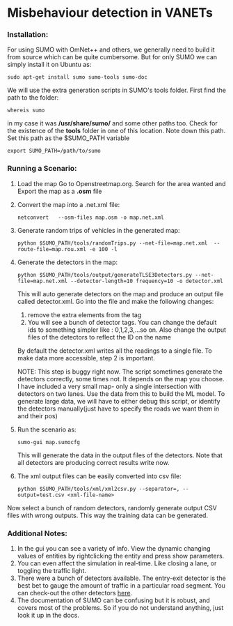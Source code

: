 # Misbehaviour detection in VANETs
### Installation:
For using SUMO with OmNet++ and others, we generally need to build it from source which can be quite cumbersome. But for only SUMO we can simply install it on Ubuntu as:
```
sudo apt-get install sumo sumo-tools sumo-doc
```

We will use the extra generation scripts in SUMO's tools folder.
First find the path to the folder:
```
whereis sumo
```
in my case it was **/usr/share/sumo/** and some other paths too. Check for the existence of the **tools** folder in one of this location. Note down this path.
Set this path as the $SUMO_PATH variable
```
export SUMO_PATH=/path/to/sumo
```

### Running a Scenario:

1. Load the map 
   Go to Openstreetmap.org. Search for the area wanted and Export the map as a **.osm** file

2. Convert the map into a .net.xml file:
    ```    
    netconvert   --osm-files map.osm -o map.net.xml
    ```

3. Generate random trips of vehicles in the generated map:
    ```
    python $SUMO_PATH/tools/randomTrips.py --net-file=map.net.xml  --route-file=map.rou.xml -e 100 -l
    ```

4. Generate the detectors in the map:
    ```
    python $SUMO_PATH/tools/output/generateTLSE3Detectors.py --net-file=map.net.xml --detector-length=10 frequency=10 -o detector.xml
    ```
    This will auto generate detectors on the map and produce an output file called detector.xml. Go     into the file and make the following changes:
    1. remove the extra elements from the <additional> tag
    2. You will see a bunch of detector tags. You can change the default ids to something simpler like : 0,1,2,3,...so on. Also change the output files of the detectors to reflect the ID on the name
    
    By default the detector.xml writes all the readings to a single file. To make data more accessible, step 2 is important.
    
    NOTE: This step is buggy right now. The script sometimes generate the detectors correctly, some times not. It depends on the map you choose. I have included a very small map- only a single intersection with detectors on two lanes. Use the data from this to build the ML model. To generate large data, we will have to either debug this script, or identify the detectors manually(just have to specify the roads we want them in and their pos)


5. Run the scenario as:
    ```
    sumo-gui map.sumocfg
    ```
    This will generate the data in the output files of the detectors. Note that all detectors are producing correct results write now.


6. The xml output files can be easily converted into csv file:
    ```
    python $SUMO_PATH/tools/xml/xml2csv.py --separator=, --output=test.csv <xml-file-name>
    ```


Now select a bunch of random detectors, randomly generate output CSV files with wrong outputs. This way the training data can be generated.


### Additional Notes:
1. In the gui you can see a variety of info. View the dynamic changing values of entities by rightclicking the entity and press show parameters.
2. You can even affect the simulation in real-time. Like closing a lane, or toggling the traffic light.
3. There were a bunch of detectors available. The entry-exit detector is the best bet to gauge the amount of traffic in a particular road segment. You can check-out the other detectors [here](http://sumo.dlr.de/wiki/Simulation/Output#simulated_detectors).
4. The documentation of SUMO can be confusing but it is robust, and covers most of the problems. So if you do not understand anything, just look it up in the docs.